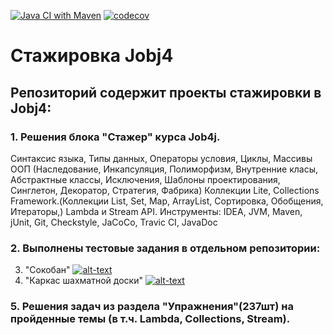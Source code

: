 [![Java CI with Maven](https://github.com/AJIEKCanderG/job4j_elementary/actions/workflows/maven.yml/badge.svg)](https://github.com/AJIEKCanderG/job4j_elementary/actions/workflows/maven.yml)
[![codecov](https://codecov.io/gh/AJIEKCanderG/job4j_elementary/branch/master/graph/badge.svg?token=1VWAEL7FVP)](https://codecov.io/gh/AJIEKCanderG/job4j_elementary)

# Стажировка Jobj4

## Репозиторий содержит проекты стажировки в Jobj4:

### 1. Решения блока "Стажер" курса Job4j.
Синтаксис языка, Типы данных, Операторы условия, Циклы, Массивы
ООП (Наследование, Инкапсуляция, Полиморфизм, Внутренние класы, Абстрактные классы, Исключения, Шаблоны проектирования, Синглетон, Декоратор, Стратегия, Фабрика)
Коллекции Lite, Collections Framework.(Коллекции List, Set, Map, ArrayList, Сортировка, Обобщения, Итераторы,)
Lambda и Stream API.
Инструменты: IDEA, JVM, Maven, jUnit, Git, Сheckstyle, JaCoCo, Travic CI, JavaDoc
 
### 2. Выполнены тестовые задания в отдельном репозитории: 
3. "Сокобан"  [![alt-text](https://img.shields.io/badge/-github-24292E?style=plastic&logo=github&logoColor=white-<Сокобан>-<COLOR>)](https://github.com/AJIEKCanderG/games_oop_javafx/tree/master/puzzle)&nbsp;&nbsp;
4. "Каркас шахматной доски" [![alt-text](https://img.shields.io/badge/-github-24292E?style=plastic&logo=github&logoColor=white)](https://github.com/AJIEKCanderG/games_oop_javafx/tree/master/chess)&nbsp;&nbsp;

### 5. Решения задач из раздела "Упражнения"(237шт) на пройденные темы (в т.ч. Lambda, Collections, Stream).
